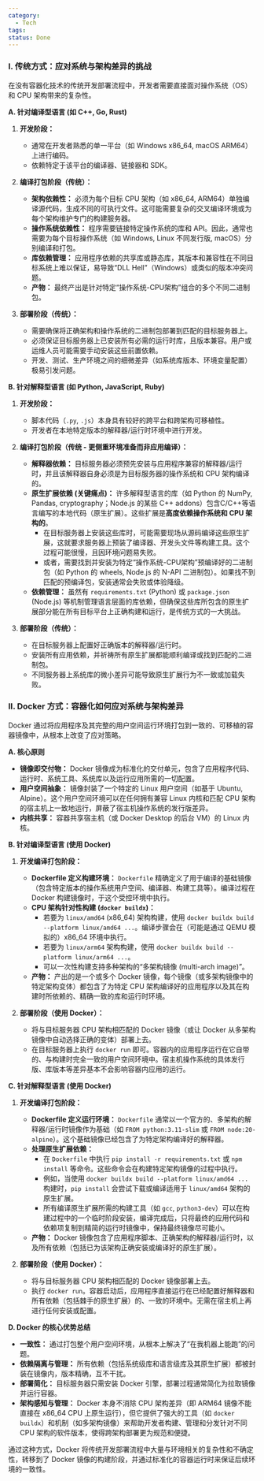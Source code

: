 ```yaml
---
category:
  - Tech
tags: 
status: Done
---
```

### I. 传统方式：应对系统与架构差异的挑战

在没有容器化技术的传统开发部署流程中，开发者需要直接面对操作系统（OS）和 CPU 架构带来的复杂性。

**A. 针对编译型语言 (如 C++, Go, Rust)**

1. **开发阶段：**
    
    - 通常在开发者熟悉的单一平台（如 Windows x86_64, macOS ARM64）上进行编码。
    - 依赖特定于该平台的编译器、链接器和 SDK。
2. **编译打包阶段（传统）：**
    
    - **架构依赖性：** 必须为每个目标 CPU 架构（如 x86_64, ARM64）单独编译源代码，生成不同的可执行文件。这可能需要复杂的交叉编译环境或为每个架构维护专门的构建服务器。
    - **操作系统依赖性：** 程序需要链接特定操作系统的库和 API。因此，通常也需要为每个目标操作系统（如 Windows, Linux 不同发行版, macOS）分别编译和打包。
    - **库依赖管理：** 应用程序依赖的共享库或静态库，其版本和兼容性在不同目标系统上难以保证，易导致“DLL Hell”（Windows）或类似的版本冲突问题。
    - **产物：** 最终产出是针对特定“操作系统-CPU架构”组合的多个不同二进制包。
3. **部署阶段（传统）：**
    
    - 需要确保将正确架构和操作系统的二进制包部署到匹配的目标服务器上。
    - 必须保证目标服务器上已安装所有必需的运行时库，且版本兼容。用户或运维人员可能需要手动安装这些前置依赖。
    - 开发、测试、生产环境之间的细微差异（如系统库版本、环境变量配置）极易引发问题。

**B. 针对解释型语言 (如 Python, JavaScript, Ruby)**

1. **开发阶段：**
    
    - 脚本代码（`.py`, `.js`）本身具有较好的跨平台和跨架构可移植性。
    - 开发者在本地特定版本的解释器/运行时环境中进行开发。
2. **编译打包阶段（传统 - 更侧重环境准备而非应用编译）：**
    
    - **解释器依赖：** 目标服务器必须预先安装与应用程序兼容的解释器/运行时，并且该解释器自身必须是为目标服务器的操作系统和 CPU 架构编译的。
    - **原生扩展依赖 (关键痛点)：** 许多解释型语言的库（如 Python 的 NumPy, Pandas, cryptography；Node.js 的某些 C++ addons）包含C/C++等语言编写的本地代码（原生扩展）。这些扩展是**高度依赖操作系统和 CPU 架构的**。
        - 在目标服务器上安装这些库时，可能需要现场从源码编译这些原生扩展，这就要求服务器上预装了编译器、开发头文件等构建工具。这个过程可能很慢，且因环境问题易失败。
        - 或者，需要找到并安装为特定“操作系统-CPU架构”预编译好的二进制包（如 Python 的 wheels, Node.js 的 N-API 二进制包）。如果找不到匹配的预编译包，安装通常会失败或体验降级。
    - **依赖管理：** 虽然有 `requirements.txt` (Python) 或 `package.json` (Node.js) 等机制管理语言层面的库依赖，但确保这些库所包含的原生扩展部分能在所有目标平台上正确构建和运行，是传统方式的一大挑战。
3. **部署阶段（传统）：**
    
    - 在目标服务器上配置好正确版本的解释器/运行时。
    - 安装所有应用依赖，并祈祷所有原生扩展都能顺利编译或找到匹配的二进制包。
    - 不同服务器上系统库的微小差异可能导致原生扩展行为不一致或加载失败。

### II. Docker 方式：容器化如何应对系统与架构差异

Docker 通过将应用程序及其完整的用户空间运行环境打包到一致的、可移植的容器镜像中，从根本上改变了应对策略。

**A. 核心原则**

- **镜像即交付物：** Docker 镜像成为标准化的交付单元，包含了应用程序代码、运行时、系统工具、系统库以及运行应用所需的一切配置。
- **用户空间抽象：** 镜像封装了一个特定的 Linux 用户空间（如基于 Ubuntu, Alpine）。这个用户空间环境可以在任何拥有兼容 Linux 内核和匹配 CPU 架构的宿主机上一致地运行，屏蔽了宿主机操作系统的发行版差异。
- **内核共享：** 容器共享宿主机（或 Docker Desktop 的后台 VM）的 Linux 内核。

**B. 针对编译型语言 (使用 Docker)**

1. **开发编译打包阶段：**
    
    - **Dockerfile 定义构建环境：** `Dockerfile` 精确定义了用于编译的基础镜像（包含特定版本的操作系统用户空间、编译器、构建工具等）。编译过程在 Docker 构建镜像时，于这个受控环境中执行。
    - **CPU 架构针对性构建 (`docker buildx`)：**
        - 若要为 `linux/amd64` (x86_64) 架构构建，使用 `docker buildx build --platform linux/amd64 ...`。编译步骤会在（可能是通过 QEMU 模拟的）x86_64 环境中执行。
        - 若要为 `linux/arm64` 架构构建，使用 `docker buildx build --platform linux/arm64 ...`。
        - 可以一次性构建支持多种架构的“多架构镜像 (multi-arch image)”。
    - **产物：** 产出的是一个或多个 Docker 镜像，每个镜像（或多架构镜像中的特定架构变体）都包含了为特定 CPU 架构编译好的应用程序以及其在构建时所依赖的、精确一致的库和运行时环境。
2. **部署阶段（使用 Docker）：**
    
    - 将与目标服务器 CPU 架构相匹配的 Docker 镜像（或让 Docker 从多架构镜像中自动选择正确的变体）部署上去。
    - 在目标服务器上执行 `docker run` 即可。容器内的应用程序运行在它自带的、与构建时完全一致的用户空间环境中。宿主机操作系统的具体发行版、库版本等差异基本不会影响容器内应用的运行。

**C. 针对解释型语言 (使用 Docker)**

1. **开发编译打包阶段：**
    
    - **Dockerfile 定义运行环境：** `Dockerfile` 通常以一个官方的、多架构的解释器/运行时镜像作为基础（如 `FROM python:3.11-slim` 或 `FROM node:20-alpine`）。这个基础镜像已经包含了为特定架构编译好的解释器。
    - **处理原生扩展依赖：**
        - 在 `Dockerfile` 中执行 `pip install -r requirements.txt` 或 `npm install` 等命令。这些命令会在构建特定架构镜像的过程中执行。
        - 例如，当使用 `docker buildx build --platform linux/amd64 ...` 构建时，`pip install` 会尝试下载或编译适用于 `linux/amd64` 架构的原生扩展。
        - 所有编译原生扩展所需的构建工具（如 `gcc`, `python3-dev`）可以在构建过程中的一个临时阶段安装，编译完成后，只将最终的应用代码和依赖项复制到精简的运行时镜像中，保持最终镜像尽可能小。
    - **产物：** Docker 镜像包含了应用程序脚本、正确架构的解释器/运行时，以及所有依赖（包括已为该架构正确安装或编译好的原生扩展）。
2. **部署阶段（使用 Docker）：**
    
    - 将与目标服务器 CPU 架构相匹配的 Docker 镜像部署上去。
    - 执行 `docker run`。容器启动后，应用程序直接运行在已经配置好解释器和所有依赖（包括棘手的原生扩展）的、一致的环境中。无需在宿主机上再进行任何安装或配置。

**D. Docker 的核心优势总结**

- **一致性：** 通过打包整个用户空间环境，从根本上解决了“在我机器上能跑”的问题。
- **依赖隔离与管理：** 所有依赖（包括系统级库和语言级库及其原生扩展）都被封装在镜像内，版本精确，互不干扰。
- **部署简化：** 目标服务器只需安装 Docker 引擎，部署过程通常简化为拉取镜像并运行容器。
- **架构感知与管理：** Docker 本身不消除 CPU 架构差异（即 ARM64 镜像不能直接在 x86_64 CPU 上原生运行），但它提供了强大的工具（如 `docker buildx`）和机制（如多架构镜像）来帮助开发者构建、管理和分发针对不同 CPU 架构的软件版本，使得跨架构部署更为规范和便捷。

通过这种方式，Docker 将传统开发部署流程中大量与环境相关的复杂性和不确定性，转移到了 Docker 镜像的构建阶段，并通过标准化的容器运行时来保证后续环境的一致性。
